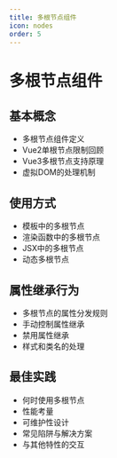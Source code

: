 ```yaml
---
title: 多根节点组件
icon: nodes
order: 5
---
```


# 多根节点组件

## 基本概念
- 多根节点组件定义
- Vue2单根节点限制回顾
- Vue3多根节点支持原理
- 虚拟DOM的处理机制

## 使用方式
- 模板中的多根节点
- 渲染函数中的多根节点
- JSX中的多根节点
- 动态多根节点

## 属性继承行为
- 多根节点的属性分发规则
- 手动控制属性继承
- 禁用属性继承
- 样式和类名的处理

## 最佳实践
- 何时使用多根节点
- 性能考量
- 可维护性设计
- 常见陷阱与解决方案
- 与其他特性的交互

